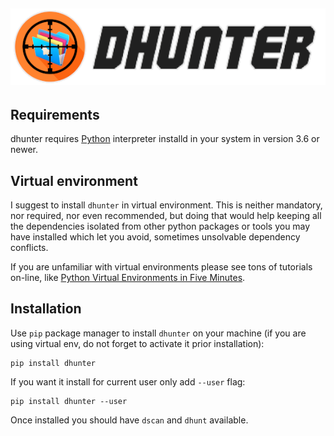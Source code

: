  [![dhunter logo](img/logo.png)](https://github.com/MarcinOrlowski/dhunter)
 ---

## Requirements ##

 dhunter requires [Python](http://www.python.org/) interpreter installd in your system in
 version 3.6 or newer.

## Virtual environment ##

 I suggest to install `dhunter` in virtual environment.  This is neither mandatory,
 nor required, nor even recommended, but doing that would help keeping all the
 dependencies isolated from other python packages or tools you may have installed
 which let you avoid, sometimes unsolvable dependency conflicts.
 
 If you are unfamiliar with virtual environments please see tons of tutorials on-line,
 like [Python Virtual Environments in Five Minutes](https://chriswarrick.com/blog/2018/09/04/python-virtual-environments/).
 
## Installation ##

 Use `pip` package manager to install `dhunter` on your machine (if you are using
 virtual env, do not forget to activate it prior installation):
 
    pip install dhunter

 If you want it install for current user only add `--user` flag:

    pip install dhunter --user

 Once installed you should have `dscan` and `dhunt` available.
